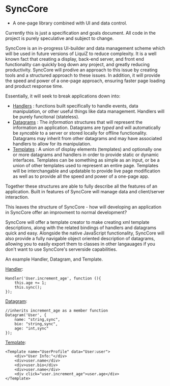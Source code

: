 # SyncCore
- A one-page library combined with UI and data control.

Currently this is just a specification and goals document. All code in the project is purely speculative and subject to change.

SyncCore is an in-progress UI-builder and data management scheme which will be used in future versions of LiquiZ to reduce complexity. It is a well known fact that creating a display, back-end server, and front end functionality can quickly bog down any project, and greatly reducing productivity. SyncCore will prodive an approach to this issue by creating tools and a structured approach to these issues. In addition, it will provide the speed and power of a one-page approach, ensuring faster page loading and product response time.

Essentially, it will seek to break applications down into:


- [Handlers][3] : functions built specifically to handle events, data manipulation, or other useful things like data management. Handlers will be purely funcitonal (stateless).
- [Datagrams][1] : The *information* structures that will represent the information an application. Datagrams are *typed* and will automatically be *syncable* to a server or stored locally for offline functionality. Datagrams may inherit from other datagrams and may have associated handlers to allow for its manipulation.
- [Templates][2] : A union of display elements (templates) and optionally one or more datagrams and handlers in order to provide static or dynamic interfaces. Templates can be something as simple as an input, or be a union of other templates used to represent an entire page. Templates will be interchangable and updatable to provide live page modification as well as to provide all the speed and power of a one-page app.

Together these structures are able to fully describe all the features of an application. Built in features of SyncCore will manage data and client/server interaction.

This leaves the structure of SyncCore - how will developing an application in SyncCore offer an improvment to normal development?

SyncCore will offer a template creator to make creating xml template descriptions, along with the related bindings of handlers and datagrams quick and easy. Alongside the native JavaScript functionality, SyncCore will also provide a fully navigable object oriented description of datagrams, allowing you to easily export them to classes in other langauages if you don't want to use SyncCore's serverside capabilities.

An example Handler, Datagram, and Template.

[Handler][3]:

    Handler('User.increment_age', function (){
        this.age += 1;
        this.sync();
    });

[Datagram][1]:

    //inherits increment_age as a member function
    Datagram('User', {
        name: "string,sync", 
        bio: "string,sync", 
        age: "int,sync"
    });

[Template][2]:

    <Template name="UserProfile" data="User:user">
        <div>"User Info:"</div>
        <div>user.name</div>
        <div>user.bio</div>
        <div>user.name</div>
        <div click="user.increment_age">user.age</div>
    </Template>

[1]: ./Datagram.md
[2]: ./Template.md
[3]: ./Handler.md